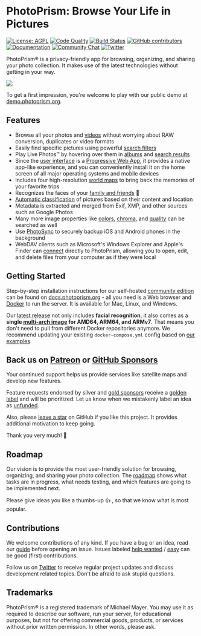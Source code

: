 PhotoPrism: Browse Your Life in Pictures
========================================

[![License: AGPL](https://img.shields.io/badge/license-AGPL-blue.svg)][license]
[![Code Quality](https://goreportcard.com/badge/github.com/photoprism/photoprism)][goreport]
[![Build Status](https://drone.photoprism.app/api/badges/photoprism/photoprism/status.svg?ref=refs/heads/develop)][ci]
[![GitHub contributors](https://img.shields.io/github/contributors/photoprism/photoprism.svg)](https://github.com/photoprism/photoprism/graphs/contributors/)
[![Documentation](https://img.shields.io/badge/read-the%20docs-4aa087.svg)][docs]
[![Community Chat](https://img.shields.io/badge/chat-on%20gitter-4aa087.svg)][chat]
[![Twitter](https://img.shields.io/badge/follow-@photoprism_app-00acee.svg)][twitter]

PhotoPrism® is a privacy-friendly app for browsing, organizing, and sharing your photo collection.
It makes use of the latest technologies without getting in your way.

![](https://dl.photoprism.org/assets/img/preview.jpg)

To get a first impression, you're welcome to play with our public demo at [demo.photoprism.org](https://demo.photoprism.org/).

## Features ##

* Browse all your photos and [videos](https://demo.photoprism.org/videos) without worrying about RAW conversion, duplicates or video formats
* Easily find specific pictures using powerful [search filters](https://demo.photoprism.org/browse?view=cards&q=flower%20color%3Ared)
* Play Live Photos™ by hovering over them in [albums](https://demo.photoprism.org/albums) and [search results](https://demo.photoprism.org/browse?view=cards&q=type%3Alive)
* Since the [user interface](https://demo.photoprism.org/) is a [Progressive Web App](https://developer.mozilla.org/en-US/docs/Web/Progressive_web_apps),
  it provides a native app-like experience, and you can conveniently install it on the home screen of all major operating systems and mobile devices
* Includes four high-resolution [world maps](https://demo.photoprism.org/places) to bring back the memories of your favorite trips
* Recognizes the faces of your [family and friends](https://demo.photoprism.org/people) 💎
* [Automatic classification](https://demo.photoprism.org/labels) of pictures based on their content and location
* Metadata is extracted and merged from Exif, XMP, and other sources such as Google Photos
* Many more image properties like [colors](https://demo.photoprism.org/browse?view=cards&q=color:red), [chroma](https://demo.photoprism.org/browse?view=cards&q=mono%3Atrue), and [quality](https://demo.photoprism.org/review) can be searched as well
* Use [PhotoSync](https://www.photosync-app.com/) to securely backup iOS and Android phones in the background
* WebDAV clients such as Microsoft's Windows Explorer and Apple's Finder can [connect](https://docs.photoprism.org/user-guide/sync/webdav/) directly to PhotoPrism, allowing you to open, edit, and delete files from your computer as if they were local

## Getting Started ##

Step-by-step installation instructions for our self-hosted [community edition](https://photoprism.app/get) can be found 
on [docs.photoprism.org](https://docs.photoprism.org/getting-started/) -
all you need is a Web browser and [Docker](https://docs.docker.com/get-docker/) to run the server. 
It is available for Mac, Linux, and Windows.

Our [latest release](https://docs.photoprism.org/release-notes/) not only includes 
**facial recognition**, it also comes as a 
**single [multi-arch image](https://hub.docker.com/r/photoprism/photoprism) for AMD64, ARM64, and ARMv7**. 
That means you don't need to pull from different Docker repositories anymore.
We recommend updating your existing `docker-compose.yml` config based on 
[our examples](https://dl.photoprism.org/docker/).

## Back us on [Patreon](https://www.patreon.com/photoprism) or [GitHub Sponsors](https://github.com/sponsors/photoprism) ##

Your continued support helps us provide services like satellite maps and develop new features.

Feature requests endorsed by silver and [gold sponsors](SPONSORS.md) receive a [golden label](https://github.com/photoprism/photoprism/issues?q=is%3Aissue+is%3Aopen+label%3Asponsor) and will be prioritized.
Let us know when we mistakenly label an idea as [unfunded](https://github.com/photoprism/photoprism/issues?q=is%3Aissue+is%3Aopen+label%3Aunfunded).

Also, please [leave a star](https://github.com/photoprism/photoprism/stargazers) on GitHub if you like this project. 
It provides additional motivation to keep going.

Thank you very much! 💜

## Roadmap ##

Our vision is to provide the most user-friendly solution for browsing, organizing, and sharing your photo collection.
The [roadmap](https://github.com/photoprism/photoprism/projects/5) shows what tasks are in progress, 
what needs testing, and which features are going to be implemented next.

Please give ideas you like a thumbs-up 👍  , so that we know what is most popular.

## Contributions ##

We welcome contributions of any kind. If you have a bug or an idea, read our 
[guide](https://docs.photoprism.org/developer-guide/) before opening an issue.
Issues labeled [help wanted](https://github.com/photoprism/photoprism/labels/help%20wanted) / 
[easy](https://github.com/photoprism/photoprism/issues?q=is%3Aissue+is%3Aopen+label%3Aeasy) can be
good (first) contributions. 

Follow us on [Twitter][twitter] to receive regular project updates and discuss development related topics. Don't be afraid to ask stupid questions.

## Trademarks ##

PhotoPrism® is a registered trademark of Michael Mayer. You may use it as required to describe 
our software, run your server, for educational purposes, but not for offering commercial 
goods, products, or services without prior written permission. In other words, please ask.

[wiki:classification]: https://github.com/photoprism/photoprism/wiki/Image-Classification
[wiki:xmp]: https://github.com/photoprism/photoprism/wiki/XMP
[wiki:geocoding]: https://github.com/photoprism/photoprism/wiki/Geocoding
[wiki:raw]: https://github.com/photoprism/photoprism/wiki/Converting-RAW-to-JPEG
[license]: https://github.com/photoprism/photoprism/blob/develop/LICENSE
[patreon]: https://www.patreon.com/photoprism
[paypal]: https://www.paypal.me/photoprism
[goreport]: https://goreportcard.com/report/github.com/photoprism/photoprism
[coverage]: https://codecov.io/gh/photoprism/photoprism
[ci]: https://drone.photoprism.app/photoprism/photoprism
[docs]: https://docs.photoprism.org/
[issuehunt]: https://issuehunt.io/repos/119160553
[chat]: https://gitter.im/browseyourlife/community
[twitter]: https://twitter.com/photoprism_app
[unfunded issues]: https://github.com/photoprism/photoprism/issues?q=is%3Aissue+is%3Aopen+label%3Aunfunded
[sponsored issues]: https://github.com/photoprism/photoprism/issues?q=is%3Aissue+is%3Aopen+label%3Asponsor
